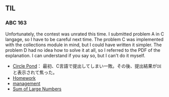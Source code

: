 ## TIL

### ABC 163
Unfortunately, the contest was unrated this time. I submitted problem A in C langage, so I have to be careful next time. The problem C was implemented with the collections module in mind, but I could have written it simpler. The problem D had no idea how to solve it at all, so I referred to the PDF of the explanation. I can understand if you say so, but I can't do it myself.

- [Circle Pond](https://atcoder.jp/contests/abc163/submissions/12110415)：
最初、C言語で提出してしまい一敗。その後、提出結果が```IE```と表示されて焦った。
- [Homework](https://atcoder.jp/contests/abc163/submissions/12086288)
- [management](https://atcoder.jp/contests/abc163/submissions/12106889)
- [Sum of Large Numbers](https://atcoder.jp/contests/abc163/submissions/12148509)
